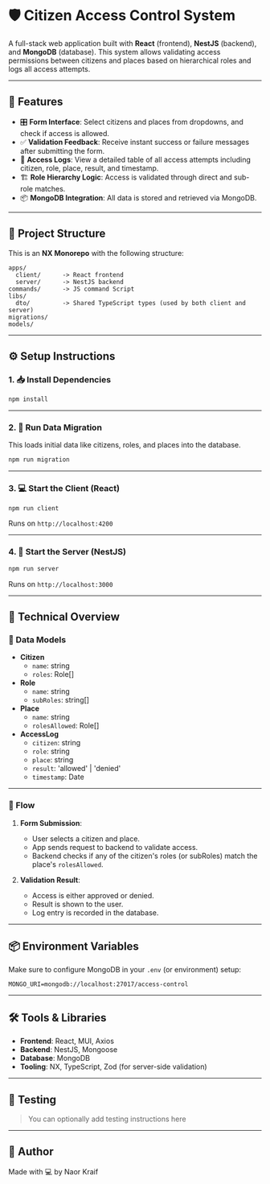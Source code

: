 # 🛡️ Citizen Access Control System

A full-stack web application built with **React** (frontend), **NestJS** (backend), and **MongoDB** (database). This system allows validating access permissions between citizens and places based on hierarchical roles and logs all access attempts.

---

## 🚀 Features

- 🎛️ **Form Interface**: Select citizens and places from dropdowns, and check if access is allowed.
- ✅ **Validation Feedback**: Receive instant success or failure messages after submitting the form.
- 📄 **Access Logs**: View a detailed table of all access attempts including citizen, role, place, result, and timestamp.
- 🏗️ **Role Hierarchy Logic**: Access is validated through direct and sub-role matches.
- 📦 **MongoDB Integration**: All data is stored and retrieved via MongoDB.

---

## 📂 Project Structure

This is an **NX Monorepo** with the following structure:

```
apps/
  client/      -> React frontend
  server/      -> NestJS backend
commands/      -> JS command Script 
libs/
  dto/         -> Shared TypeScript types (used by both client and server)
migrations/     
models/        
```

---

## ⚙️ Setup Instructions

### 1. 📥 Install Dependencies

```bash
npm install
```

---

### 2. 🧩 Run Data Migration

This loads initial data like citizens, roles, and places into the database.

```bash
npm run migration
```

---

### 3. 💻 Start the Client (React)

```bash
npm run client
```

Runs on `http://localhost:4200`

---

### 4. 🧠 Start the Server (NestJS)

```bash
npm run server
```

Runs on `http://localhost:3000`

---

## 🧠 Technical Overview

### 📁 Data Models

- **Citizen**
  - `name`: string
  - `roles`: Role[]
- **Role**
  - `name`: string
  - `subRoles`: string[]
- **Place**
  - `name`: string
  - `rolesAllowed`: Role[]
- **AccessLog**
  - `citizen`: string
  - `role`: string
  - `place`: string
  - `result`: 'allowed' | 'denied'
  - `timestamp`: Date

---

### 🔄 Flow

1. **Form Submission**:
   - User selects a citizen and place.
   - App sends request to backend to validate access.
   - Backend checks if any of the citizen's roles (or subRoles) match the place's `rolesAllowed`.

2. **Validation Result**:
   - Access is either approved or denied.
   - Result is shown to the user.
   - Log entry is recorded in the database.

---

## 📦 Environment Variables

Make sure to configure MongoDB in your `.env` (or environment) setup:

```
MONGO_URI=mongodb://localhost:27017/access-control
```

---

## 🛠️ Tools & Libraries

- **Frontend**: React, MUI, Axios
- **Backend**: NestJS, Mongoose
- **Database**: MongoDB
- **Tooling**: NX, TypeScript, Zod (for server-side validation)

---

## 🧪 Testing

> You can optionally add testing instructions here

---

## 🧠 Author

Made with 💻 by Naor Kraif
